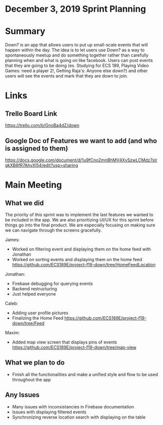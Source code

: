 # December 3, 2019 Sprint Planning #

# Summary # 
Down? is an app that allows users to put up small-scale events that will happen within the day. The idea is to let users use Down? as a way to spontaneously meetup and do something together rather than carefully planning when and what is going on like facebook. Users can post events that they are going to be doing (ex. Studying for ECS 189, Playing Video Games: need a player 2!, Getting Raja's: Anyone else down?) and other users will see the events and mark that they are down to join.

# Links #

## Trello Board Link ##
https://trello.com/b/GnoBa4dZ/down

## Google Doc of Features we want to add (and who is assigned to them) ##
https://docs.google.com/document/d/1u9fCno2mnBhMV4XySzwLCMdz7slrgkXB8fR7AhyXl54/edit?usp=sharing


# Main Meeting #
## What we did ##
The priority of this sprint was to implement the last features we wanted to be included in the app. We are also prioritizing UI/UX for this sprint before things go into the final product.
We are especially focusing on making sure we can navigate through the screens gracefully.


James:
* Worked on filtering event and displaying them on the home feed with Jonathan
* Worked on sorting events and displaying them on the home feed
https://github.com/ECS189E/project-f19-down/tree/HomeFeedLocation

Jonathan: 
* Firebase debugging for querying events
* Backend restructuring
* Just helped everyone

Caleb:
* Adding user profile pictures
* Finalizing the Home Feed
https://github.com/ECS189E/project-f19-down/tree/Feed

Maxim:
* Added map view screen that displays pins of events
https://github.com/ECS189E/project-f19-down/tree/map-view

## What we plan to do ##
* Finish all the functionalities and make a unified style and flow to be used throughout the app

## Any Issues ##
* Many issues with inconsistancies in Firebase documentation
* Issues with displaying filtered events
* Synchronizing reverse location search with displaying on the table
